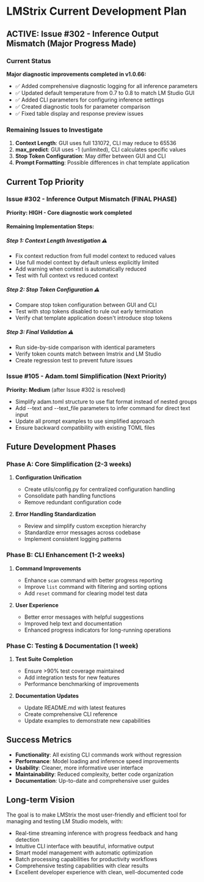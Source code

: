 # LMStrix Current Development Plan


## ACTIVE: Issue #302 - Inference Output Mismatch (Major Progress Made)

### Current Status
**Major diagnostic improvements completed in v1.0.66:**
- ✅ Added comprehensive diagnostic logging for all inference parameters
- ✅ Updated default temperature from 0.7 to 0.8 to match LM Studio GUI
- ✅ Added CLI parameters for configuring inference settings
- ✅ Created diagnostic tools for parameter comparison
- ✅ Fixed table display and response preview issues

### Remaining Issues to Investigate
1. **Context Length**: GUI uses full 131072, CLI may reduce to 65536
2. **max_predict**: GUI uses -1 (unlimited), CLI calculates specific values
3. **Stop Token Configuration**: May differ between GUI and CLI
4. **Prompt Formatting**: Possible differences in chat template application

## Current Top Priority

### Issue #302 - Inference Output Mismatch (FINAL PHASE)
**Priority: HIGH - Core diagnostic work completed**

#### Remaining Implementation Steps:

##### Step 1: Context Length Investigation ⚠️
- Fix context reduction from full model context to reduced values
- Use full model context by default unless explicitly limited
- Add warning when context is automatically reduced
- Test with full context vs reduced context

##### Step 2: Stop Token Configuration ⚠️
- Compare stop token configuration between GUI and CLI
- Test with stop tokens disabled to rule out early termination
- Verify chat template application doesn't introduce stop tokens

##### Step 3: Final Validation ⚠️
- Run side-by-side comparison with identical parameters
- Verify token counts match between lmstrix and LM Studio
- Create regression test to prevent future issues

### Issue #105 - Adam.toml Simplification (Next Priority)
**Priority: Medium** (after Issue #302 is resolved)
- Simplify adam.toml structure to use flat format instead of nested groups
- Add --text and --text_file parameters to infer command for direct text input
- Update all prompt examples to use simplified approach
- Ensure backward compatibility with existing TOML files


## Future Development Phases

### Phase A: Core Simplification (2-3 weeks)
1. **Configuration Unification**
   - Create utils/config.py for centralized configuration handling
   - Consolidate path handling functions
   - Remove redundant configuration code

2. **Error Handling Standardization**
   - Review and simplify custom exception hierarchy
   - Standardize error messages across codebase
   - Implement consistent logging patterns

### Phase B: CLI Enhancement (1-2 weeks)
1. **Command Improvements**
   - Enhance `scan` command with better progress reporting
   - Improve `list` command with filtering and sorting options
   - Add `reset` command for clearing model test data

2. **User Experience**
   - Better error messages with helpful suggestions
   - Improved help text and documentation
   - Enhanced progress indicators for long-running operations

### Phase C: Testing & Documentation (1 week)
1. **Test Suite Completion**
   - Ensure >90% test coverage maintained
   - Add integration tests for new features
   - Performance benchmarking of improvements

2. **Documentation Updates**
   - Update README.md with latest features
   - Create comprehensive CLI reference
   - Update examples to demonstrate new capabilities

## Success Metrics

- **Functionality**: All existing CLI commands work without regression
- **Performance**: Model loading and inference speed improvements
- **Usability**: Cleaner, more informative user interface
- **Maintainability**: Reduced complexity, better code organization
- **Documentation**: Up-to-date and comprehensive user guides


## Long-term Vision

The goal is to make LMStrix the most user-friendly and efficient tool for managing and testing LM Studio models, with:
- Real-time streaming inference with progress feedback and hang detection
- Intuitive CLI interface with beautiful, informative output
- Smart model management with automatic optimization
- Batch processing capabilities for productivity workflows
- Comprehensive testing capabilities with clear results
- Excellent developer experience with clean, well-documented code